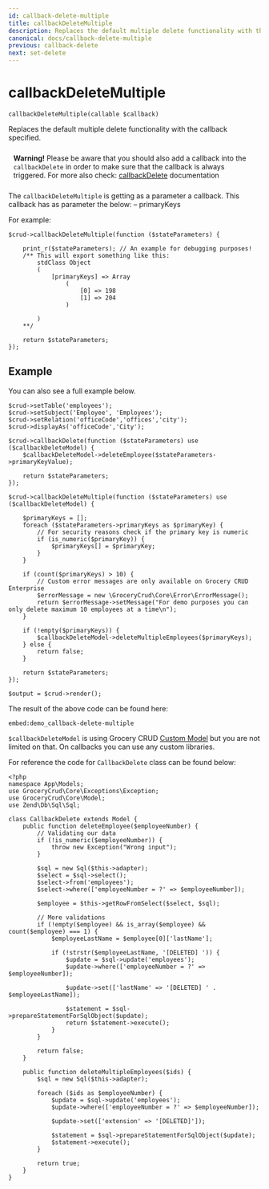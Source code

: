 ```yaml
---
id: callback-delete-multiple
title: callbackDeleteMultiple
description: Replaces the default multiple delete functionality with the callback specified.
canonical: docs/callback-delete-multiple
previous: callback-delete
next: set-delete
---
```


# callbackDeleteMultiple

<pre><code class="language-php">callbackDeleteMultiple(callable $callback)</code></pre>
Replaces the default multiple delete functionality with the callback specified.

<p class="bg-warning" style="padding:10px;"><strong><span class="fa fa-exclamation-triangle"></span> Warning!</strong> Please be aware that you should also add a callback into the <code>callbackDelete</code> in order to make sure that the callback is always triggered. For more also check: <a href="https://www.grocerycrud.com/enterprise/api-and-function-list/callbackDelete">callbackDelete</a> documentation</p>

The <code>callbackDeleteMultiple</code> is getting as a parameter a callback. This callback has as parameter the below:
– primaryKeys

For example:

<pre><code class="language-php">$crud->callbackDeleteMultiple(function ($stateParameters) {
    
    print_r($stateParameters); // An example for debugging purposes!
    /** This will export something like this: 
        stdClass Object
        (
            [primaryKeys] => Array
                (
                    [0] => 198
                    [1] => 204
                )

        )
    **/

    return $stateParameters;
});</code></pre>

## Example

You can also see a full example below.

<pre><code class="language-php">$crud->setTable('employees');
$crud->setSubject('Employee', 'Employees');
$crud->setRelation('officeCode','offices','city');
$crud->displayAs('officeCode','City');

$crud->callbackDelete(function ($stateParameters) use ($callbackDeleteModel) {
    $callbackDeleteModel->deleteEmployee($stateParameters->primaryKeyValue);

    return $stateParameters;
});

$crud->callbackDeleteMultiple(function ($stateParameters) use ($callbackDeleteModel) {

    $primaryKeys = [];
    foreach ($stateParameters->primaryKeys as $primaryKey) {
        // For security reasons check if the primary key is numeric
        if (is_numeric($primaryKey)) {
            $primaryKeys[] = $primaryKey;
        }
    }

    if (count($primaryKeys) > 10) {
        // Custom error messages are only available on Grocery CRUD Enterprise
        $errorMessage = new \GroceryCrud\Core\Error\ErrorMessage();
        return $errorMessage->setMessage("For demo purposes you can only delete maximum 10 employees at a time\n");
    }

    if (!empty($primaryKeys)) {
        $callbackDeleteModel->deleteMultipleEmployees($primaryKeys);
    } else {
        return false;
    }

    return $stateParameters;
});

$output = $crud->render();
</code></pre>

The result of the above code can be found here:

`embed:demo_callback-delete-multiple`

`$callbackDeleteModel` is using Grocery CRUD [Custom Model](/docs/custom-model) but you are not limited on that. On callbacks you can use any custom libraries.

For reference the code for `CallbackDelete` class can be found below:

<pre><code class="language-php">&lt;?php
namespace App\Models;
use GroceryCrud\Core\Exceptions\Exception;
use GroceryCrud\Core\Model;
use Zend\Db\Sql\Sql;

class CallbackDelete extends Model {
    public function deleteEmployee($employeeNumber) {
        // Validating our data
        if (!is_numeric($employeeNumber)) {
            throw new Exception("Wrong input");
        }

        $sql = new Sql($this->adapter);
        $select = $sql->select();
        $select->from('employees');
        $select->where(['employeeNumber = ?' => $employeeNumber]);

        $employee = $this->getRowFromSelect($select, $sql);

        // More validations
        if (!empty($employee) && is_array($employee) && count($employee) === 1) {
            $employeeLastName = $employee[0]['lastName'];

            if (!strstr($employeeLastName, '[DELETED] ')) {
                $update = $sql->update('employees');
                $update->where(['employeeNumber = ?' => $employeeNumber]);

                $update->set(['lastName' => '[DELETED] ' . $employeeLastName]);

                $statement = $sql->prepareStatementForSqlObject($update);
                return $statement->execute();
            }
        }

        return false;
    }

    public function deleteMultipleEmployees($ids) {
        $sql = new Sql($this->adapter);

        foreach ($ids as $employeeNumber) {
            $update = $sql->update('employees');
            $update->where(['employeeNumber = ?' => $employeeNumber]);

            $update->set(['extension' => '[DELETED]']);

            $statement = $sql->prepareStatementForSqlObject($update);
            $statement->execute();
        }

        return true;
    }
}</code></pre>